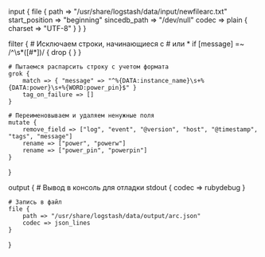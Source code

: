 input {
    file {
        path => "/usr/share/logstash/data/input/newfilearc.txt"
        start_position => "beginning"
        sincedb_path => "/dev/null"
        codec => plain {
            charset => "UTF-8"
        }
    }
}

filter {
    # Исключаем строки, начинающиеся с # или *
    if [message] =~ /^\s*([#\*])/ {
        drop { }
    }

    # Пытаемся распарсить строку с учетом формата
    grok {
        match => { "message" => "^%{DATA:instance_name}\s+%{DATA:power}\s+%{WORD:power_pin}$" }
        tag_on_failure => []
    }

    # Переименовываем и удаляем ненужные поля
    mutate {
        remove_field => ["log", "event", "@version", "host", "@timestamp", "tags", "message"]
        rename => ["power", "powerw"]
        rename => ["power_pin", "powerpin"]
    }
}

output {
    # Вывод в консоль для отладки
    stdout {
        codec => rubydebug
    }

    # Запись в файл
    file {
        path => "/usr/share/logstash/data/output/arc.json"
        codec => json_lines
    }
}